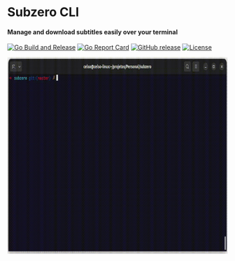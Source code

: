 # Subzero CLI
#### Manage and download subtitles easily over your terminal
[![Go Build and Release](https://github.com/ceelsoin/subzero/actions/workflows/ci.yml/badge.svg)](https://github.com/ceelsoin/subzero/actions/workflows/ci.yml)
[![Go Report Card](https://goreportcard.com/badge/github.com/ceelsoin/subzero)](https://goreportcard.com/report/github.com/ceelsoin/subzero)
[![GitHub release](https://img.shields.io/github/v/release/ceelsoin/subzero)](https://github.com/ceelsoin/subzero)
[![License](https://img.shields.io/badge/License-Mit-blue.svg)](https://opensource.org/licenses/MIT)


<div style="text-align: center;">
<img src="./.github/assets/terminal.gif" alt="MarineGEO circle logo" style="height: 450px; "/>
</div>


